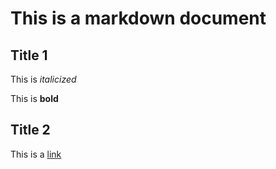This is a markdown document
===========================

Title 1
-------

This is *italicized*

This is **bold**

Title 2
-------

This is a [link](http://digitalhistory.blogs.rice.edu/)
